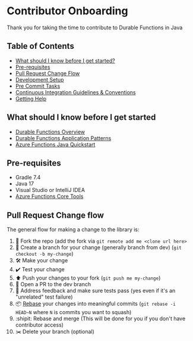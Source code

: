 # Contributor Onboarding
Thank you for taking the time to contribute to Durable Functions in Java

## Table of Contents

- [What should I know before I get started?](#what-should-i-know-before-i-get-started)
- [Pre-requisites](#pre-requisites)
- [Pull Request Change Flow](#pull-request-change-flow)
- [Development Setup](#development-setup)
- [Pre Commit Tasks](#pre-commit-tasks)
- [Continuous Integration Guidelines & Conventions](#continuous-integration-guidelines-&-conventions)
- [Getting Help](#getting-help)

## What should I know before I get started
- [Durable Functions Overview](https://docs.microsoft.com/en-us/azure/azure-functions/durable/durable-functions-overview)
- [Durable Functions Application Patterns](https://learn.microsoft.com/en-us/azure/azure-functions/durable/durable-functions-overview?tabs=in-process%2Cnodejs-v3%2Cv1-model&pivots=java#application-patterns)
- [Azure Functions Java Quickstart](https://learn.microsoft.com/en-us/azure/azure-functions/create-first-function-vs-code-java)

## Pre-requisites
- Gradle 7.4
- Java 17
- Visual Studio or IntelliJ IDEA
- [Azure Functions Core Tools](https://learn.microsoft.com/en-us/azure/azure-functions/functions-run-local?tabs=windows%2Cisolated-process%2Cnode-v4%2Cpython-v2%2Chttp-trigger%2Ccontainer-apps&pivots=programming-language-java) 

## Pull Request Change flow

The general flow for making a change to the library is:

1. 🍴 Fork the repo (add the fork via `git remote add me <clone url here>`
2. 🌳 Create a branch for your change (generally branch from dev) (`git checkout -b my-change`)
3. 🛠 Make your change
4. ✔️ Test your change
5. ⬆️ Push your changes to your fork (`git push me my-change`)
6. 💌 Open a PR to the dev branch
7. 📢 Address feedback and make sure tests pass (yes even if it's an "unrelated" test failure)
8. 📦 [Rebase](https://git-scm.com/docs/git-rebase) your changes into  meaningful commits (`git rebase -i HEAD~N` where `N` is commits you want to squash)
9. :shipit: Rebase and merge (This will be done for you if you don't have contributor access)
10. ✂️ Delete your branch (optional)

